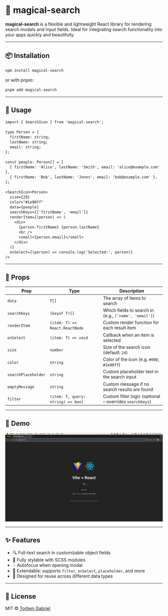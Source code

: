 # 🔮 magical-search

**magical-search** is a flexible and lightweight React library for rendering search modals and input fields. Ideal for integrating search functionality into your apps quickly and beautifully.

---

## 📦 Installation

```bash
npm install magical-search
```

or with pnpm:

```bash
pnpm add magical-search
```

---

## 🚀 Usage

```tsx
import { SearchIcon } from 'magical-search';

type Person = {
  firstName: string;
  lastName: string;
  email: string;
};

const people: Person[] = [
  { firstName: 'Alice', lastName: 'Smith', email: 'alice@example.com' },
  { firstName: 'Bob', lastName: 'Jones', email: 'bob@example.com' },
];

<SearchIcon<Person>
  size={28}
  color="#1e90ff"
  data={people}
  searchKeys={['firstName', 'email']}
  renderItem={(person) => (
    <div>
      {person.firstName} {person.lastName}
      <br />
      <small>{person.email}</small>
    </div>
  )}
  onSelect={(person) => console.log('Selected:', person)}
/>
```

---

## 🔧 Props

| Prop                | Type                                | Description                                                  |
|---------------------|-------------------------------------|--------------------------------------------------------------|
| `data`              | `T[]`                               | The array of items to search                                 |
| `searchKeys`        | `(keyof T)[]`                       | Which fields to search in (e.g., `['name', 'email']`)        |
| `renderItem`        | `(item: T) => React.ReactNode`      | Custom render function for each result item                  |
| `onSelect`          | `(item: T) => void`                 | Callback when an item is selected                            |
| `size`              | `number`                            | Size of the search icon (default: `24`)                      |
| `color`             | `string`                            | Color of the icon (e.g. `#000`, `#1e90ff`)                   |
| `searchPlaceholder` | `string`                            | Custom placeholder text in the search input                  |
| `emptyMessage`      | `string`                            | Custom message if no search results are found                |
| `filter`            | `(item: T, query: string) => bool`  | Custom filter logic (optional – overrides `searchKeys`)      |

---

## 🎥 Demo

![Demo](./magical-search.gif)

---

## ✨ Features

- 🔍 Full-text search in customizable object fields
- 🎨 Fully stylable with SCSS modules
- 💡 Autofocus when opening modal
- 🔌 Extendable: supports `filter`, `onSelect`, `placeholder`, and more
- 🧩 Designed for reuse across different data types

---

## 📜 License

MIT © [Torben Gabriel](https://github.com/torbengabriel)
